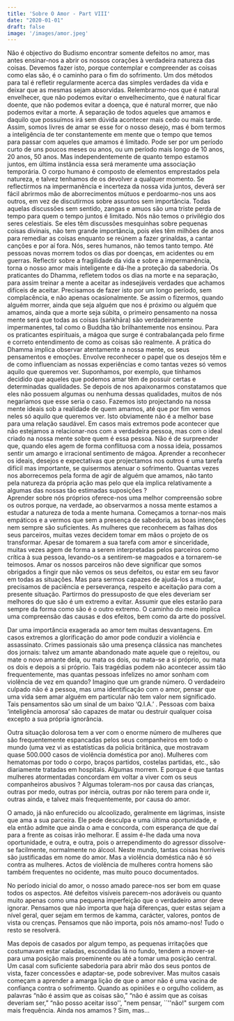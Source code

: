 ```yaml
---
title: 'Sobre O Amor - Part VIII'
date: "2020-01-01"
draft: false
image: '/images/amor.jpeg'
---
```


Não é objectivo do Budismo encontrar somente defeitos no amor, mas antes ensinar-nos a abrir os nossos corações à verdadeira natureza das coisas. Devemos fazer isto, porque contemplar e compreender as coisas como elas são, é o caminho para o fim do sofrimento. Um dos métodos para tal é refletir regularmente acerca das simples verdades da vida e deixar que as mesmas sejam absorvidas. Relembrarmo-nos que é natural envelhecer, que não podemos evitar o envelhecimento, que é natural ficar doente, que não podemos evitar a doença, que é natural morrer, que não podemos evitar a morte. A separação de todos aqueles que amamos e daquilo que possuímos irá sem dúvida acontecer mais cedo ou mais tarde. Assim, somos livres de amar se esse for o nosso desejo, mas é bom termos a inteligência de ter constantemente em mente que o tempo que temos para passar com aqueles que amamos é limitado. Pode ser por um período curto de uns poucos meses ou anos, ou um período mais longo de 10 anos, 20 anos, 50 anos. Mas independentemente de quanto tempo estamos juntos, em última instância essa será meramente uma associação temporária. O corpo humano é composto de elementos emprestados pela natureza, e talvez tenhamos de os devolver a qualquer momento. Se reflectirmos na impermanência e incerteza da nossa vida juntos, deverá ser fácil abrirmos mão de aborrecimentos mútuos e perdoarmo-nos uns aos outros, em vez de discutirmos sobre assuntos sem importância. Todas aquelas discussões sem sentido, zangas e amuos são uma triste perda de tempo para quem o tempo juntos é limitado. Nós não temos o privilégio dos seres celestiais. Se eles têm discussões mesquinhas sobre pequenas coisas divinais, não tem grande importância, pois eles têm milhões de anos para remediar as coisas enquanto se reúnem a fazer grinaldas, a cantar canções e por aí fora. Nós, seres humanos, não temos tanto tempo. Até pessoas novas morrem todos os dias por doenças, em acidentes ou em guerras. Reflectir sobre a fragilidade da vida e sobre a impermanência, torna o nosso amor mais inteligente e dá-lhe a proteção da sabedoria. Os praticantes do Dhamma, refletem todos os dias na morte e na separação, para assim treinar a mente a aceitar as indesejáveis verdades que achamos difíceis de aceitar. Precisamos de fazer isto por um longo período, sem complacência, e não apenas ocasionalmente. Se assim o fizermos, quando alguém morrer, ainda que seja alguém que nos é próximo ou alguém que amamos, ainda que a morte seja súbita, o primeiro pensamento na nossa mente será que todas as coisas (saṅkhāra) são verdadeiramente impermanentes, tal como o Buddha tão brilhantemente nos ensinou. Para os praticantes espirituais, a mágoa que surge é contrabalançada pelo firme e correto entendimento de como as coisas são realmente. 
A prática do Dhamma implica observar atentamente a nossa mente, os seus pensamentos e emoções. Envolve reconhecer o papel que os desejos têm e de como influenciam as nossas experiências e como tantas vezes só vemos aquilo que queremos ver. Suponhamos, por exemplo, que tínhamos decidido que aqueles que podemos amar têm de possuir certas e determinadas qualidades. Se depois de nos apaixonarmos constatamos que eles não possuem algumas ou nenhuma dessas qualidades, muitos de nós negaríamos que esse seria o caso. Fazemos isto projectando na nossa mente ideais sob a realidade de quem amamos, até que por fim vemos neles só aquilo que queremos ver. Isto obviamente não é a melhor base para uma relação saudável. Em casos mais extremos pode acontecer que não estejamos a relacionar-nos com a verdadeira pessoa, mas com o ideal criado na nossa mente sobre quem é essa pessoa. Não é de surpreender que, quando eles agem de forma conflituosa com a nossa ideia, possamos sentir um amargo e irracional sentimento de mágoa. Aprender a reconhecer os ideais, desejos e expectativas que projectamos nos outros é uma tarefa difícil mas importante, se quisermos atenuar o sofrimento. Quantas vezes nos aborrecemos pela forma de agir de alguém que amamos, não tanto pela natureza da própria ação mas pelo que ela implica relativamente a algumas das nossas tão estimadas suposições ? 					
Aprender sobre nós próprios oferece-nos uma melhor compreensão sobre os outros porque, na verdade, ao observarmos a nossa mente estamos a estudar a natureza de toda a mente humana. Começamos a tornar-nos mais empáticos e a vermos que sem a presença de sabedoria, as boas intenções nem sempre são suficientes. As mulheres que reconhecem as falhas dos seus parceiros, muitas vezes decidem tomar em mãos o projeto de os transformar. Apesar de tomarem a sua tarefa com amor e sinceridade, muitas vezes agem de forma a serem interpretadas pelos parceiros como crítica à sua pessoa, levando-os a sentirem-se magoados e a tornarem-se teimosos. Amar os nossos parceiros não deve significar que somos obrigados a fingir que não vemos os seus defeitos, ou estar em seu favor em todas as situações. Mas para sermos capazes de ajudá-los a mudar, precisamos de paciência e perseverança, respeito e aceitação para com a presente situação. Partirmos do pressuposto de que eles deveriam ser melhores do que são é um extremo a evitar. Assumir que eles estarão para sempre da forma como são é o outro extremo. O caminho do meio implica uma compreensão das causas e dos efeitos, bem como da arte do possível. 
							
Dar uma importância exagerada ao amor tem muitas desvantagens. Em casos extremos a glorificação do amor pode conduzir a violência e assassinato. Crimes passionais são uma presença clássica nas manchetes dos jornais: talvez um amante abandonado mate aquele que o rejeitou, ou mate o novo amante dela, ou mata os dois, ou mata-se a si próprio, ou mata os dois e depois a si próprio. Tais tragédias podem não acontecer assim tão frequentemente, mas quantas pessoas infelizes no amor sonham com violência de vez em quando? Imagino que um grande número. O verdadeiro culpado não é a pessoa, mas uma identificação com o amor, pensar que uma vida sem amar alguém em particular não tem valor nem significado. Tais pensamentos são um sinal de um baixo ‘Q.I.A.’ . Pessoas com baixa ‘inteligência amorosa’ são capazes de matar ou destruir qualquer coisa excepto a sua própria ignorância. 
						
Outra situação dolorosa tem a ver com o enorme número de mulheres que são frequentemente espancadas pelos seus companheiros em todo o mundo (uma vez vi as estatísticas da policia britânica, que mostravam quase 500.000 casos de violência doméstica por ano). Mulheres com hematomas por todo o corpo, braços partidos, costelas partidas, etc., são diariamente tratadas em hospitais. Algumas morrem. E porque é que tantas mulheres atormentadas concordam em voltar a viver com os seus companheiros abusivos ? Algumas toleram-nos por causa das crianças, outras por medo, outras por inércia, outras por não terem para onde ir, outras ainda, e talvez mais frequentemente, por causa do amor. 
			
O amado, já não enfurecido ou alcoolizado, geralmente em lágrimas, insiste que ama a sua parceira. Ele pede desculpa e uma última oportunidade, e ela então admite que ainda o ama e concorda, com esperança de que daí para a frente as coisas irão melhorar. E assim é-lhe dada uma nova oportunidade, e outra, e outra, pois o arrependimento do agressor dissolve-se facilmente, normalmente no álcool. Neste mundo, tantas coisas horríveis são justificadas em nome do amor. Mas a violência doméstica não é só contra as mulheres. Actos de violência de mulheres contra homens são também frequentes no ocidente, mas muito pouco documentados. 
		
No período inicial do amor, o nosso amado parece-nos ser bom em quase todos os aspectos. Até defeitos visíveis parecem-nos adoráveis ou quanto muito apenas como uma pequena imperfeição que o verdadeiro amor deve ignorar. Pensamos que não importa que haja diferenças, quer estas sejam a nível geral, quer sejam em termos de kamma, carácter, valores, pontos de vista ou crenças. Pensamos que não importa, pois nós amamo-nos! Tudo o resto se resolverá.
		 	 	 			
					
Mas depois de casados por algum tempo, as pequenas irritações que costumavam estar caladas, escondidas lá no fundo, tendem a mover-se para uma posição mais proeminente ou até a tomar uma posição central. Um casal com suficiente sabedoria para abrir mão dos seus pontos de vista, fazer concessões e adaptar-se, pode sobreviver. Mas muitos casais começam a aprender a amarga lição de que o amor não é uma vacina de confiança contra o sofrimento. Quando as opiniões e o orgulho colidem, as palavras “não é assim que as coisas são,” “não é assim que as coisas deveriam ser,” “não posso aceitar isso'', "nem pensar, ``''não!" surgem com mais frequência. Ainda nos amamos ? Sim, mas... 
